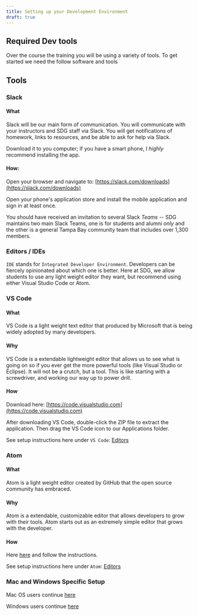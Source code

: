 ```yaml
---
title: Setting up your Development Environment
draft: true
---
```


## Required Dev tools

Over the course the training you will be using a variety of tools. To get started we need the follow software and tools

## Tools

### Slack

#### What

Slack will be our main form of communication. You will communicate with your instructors and SDG staff via Slack. You will get notifications of homework, links to resources, and be able to ask for help via Slack.

Download it to you computer; if you have a smart phone, I *highly* recommend installing the app.

#### How:

Open your browser and navigate to: [https://slack.com/downloads](https://slack.com/downloads)

Open your phone's application store and install the mobile application and sign in at least once.

You should have received an invitation to several Slack _Teams_ -- SDG maintains two main Slack Teams, one is for students and alumni *only* and the other is a general Tampa Bay community team that includes over 1,300 members.

### Editors / IDEs

`IDE` stands for `Integrated Developer Environment`. Developers can be fiercely opinionated about which one is better. Here at SDG, we allow students to use any light weight editor they want, but recommend using either Visual Studio Code or Atom.

### VS Code

#### What

VS Code is a light weight text editor that produced by Microsoft that is being widely adopted by many developers.

#### Why

VS Code is a extendable lightweight editor that allows us to see what is going on so if you ever get the more powerful tools (like Visual Studio or Eclipse). It will not be a crutch, but a tool. This is like starting with a screwdriver, and working our way up to power drill.

#### How

Download here: [https://code.visualstudio.com](https://code.visualstudio.com)

After downloading VS Code, double-click the ZIP file to extract the application. Then drag the VS Code icon to our Applications folder.

See setup instructions here under `VS Code`: [Editors](./editors)

### Atom

#### What

Atom is a light weight editor created by GitHub that the open source community has embraced.

#### Why

Atom is a extendable, customizable editor that allows developers to grow with their tools. Atom starts out as an extremely simple editor that grows with the developer.

#### How

Here [here](https://atom.io/) and follow the instructions.

See setup instructions here under `Atom`: [Editors](./editors)

### Mac and Windows Specific Setup

Mac OS users continue [here](./environment-mac)

Windows users continue [here](./environment-windows)
